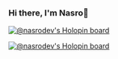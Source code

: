 ### Hi there, I'm Nasro👋

<!--
**nasro-dev/nasro-dev** is a ✨ _special_ ✨ repository because its `README.md` (this file) appears on your GitHub profile.

Here are some ideas to get you started:

- 🔭 I’m currently working on ...
- 🌱 I’m currently learning ...
- 👯 I’m looking to collaborate on ...
- 🤔 I’m looking for help with ...
- 💬 Ask me about ...
- 📫 How to reach me: ...
- 😄 Pronouns: ...
- ⚡ Fun fact: ...
-->
[![@nasrodev's Holopin board](https://holopin.me/nasrodev)](https://holopin.io/@nasrodev)

[![@nasrodev's Holopin board](https://holopin.me/nasrodev)](https://holopin.io/@nasrodev)

